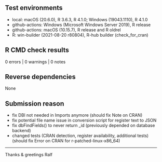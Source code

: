 ## Test environments
* local: macOS (20.6.0), R 3.6.3, R 4.1.0; Windows (19043.1110), R 4.1.0
* github-actions: Windows (Microsoft Windows Server 2019), R release
* github-actions: macOS (10.15.7), R release and R oldrel
* R: win-builder (2021-08-20 r80804), R-hub builder (check_for_cran)

## R CMD check results
0 errors | 0 warnings | 0 notes

## Reverse dependencies
None

## Submission reason
* fix DBI not needed in Imports anymore (should fix Note on CRAN)
* fix potential file name issue in conversion script for register text to JSON
* fix dbFindFields() to never return _id (previously depended on database backend)
* changed tests (CRAN detection, register availability, additional tests) (should fix Error on CRAN for r-patched-linux-x86_64)


----------
Thanks & greetings
Ralf

